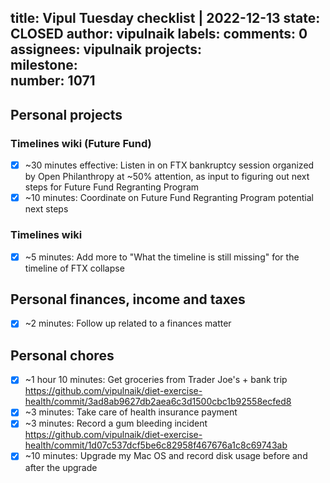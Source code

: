 title:	Vipul Tuesday checklist | 2022-12-13
state:	CLOSED
author:	vipulnaik
labels:	
comments:	0
assignees:	vipulnaik
projects:	
milestone:	
number:	1071
--
## Personal projects

### Timelines wiki (Future Fund)

- [x] ~30 minutes effective: Listen in on FTX bankruptcy session organized by Open Philanthropy at ~50% attention, as input to figuring out next steps for Future Fund Regranting Program
- [x] ~10 minutes: Coordinate on Future Fund Regranting Program potential next steps

### Timelines wiki

- [x] ~5 minutes: Add more to "What the timeline is still missing" for the timeline of FTX collapse

## Personal finances, income and taxes

- [x] ~2 minutes: Follow up related to a finances matter

## Personal chores

- [x] ~1 hour 10 minutes: Get groceries from Trader Joe's + bank trip https://github.com/vipulnaik/diet-exercise-health/commit/3ad8ab9627db2aea6c3d1500cbc1b92558ecfed8
- [x] ~3 minutes: Take care of health insurance payment
- [x] ~3 minutes: Record a gum bleeding incident https://github.com/vipulnaik/diet-exercise-health/commit/1d07c537dcf5be6c82958f467676a1c8c69743ab
- [x] ~10 minutes: Upgrade my Mac OS and record disk usage before and after the upgrade
